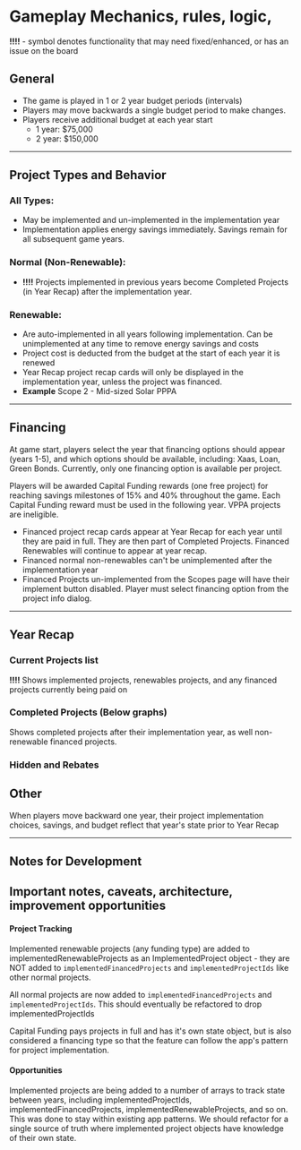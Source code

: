 # Gameplay Mechanics, rules, logic, 

**!!!!** - symbol denotes functionality that may need fixed/enhanced, or has an issue on the board

## General

- The game is played in 1 or 2 year budget periods (intervals)
- Players may move backwards a single budget period to make changes.
- Players receive additional budget at each year start
	- 1 year: $75,000
	- 2 year: $150,000


----

## Project Types and Behavior
### All Types:
- May be implemented and un-implemented in the implementation year
- Implementation applies energy savings immediately. Savings remain for all subsequent game years.

### Normal (Non-Renewable):
- **!!!!** Projects implemented in previous years become Completed Projects (in Year Recap) after the implementation year.

### Renewable:
- Are auto-implemented in all years following implementation. Can be unimplemented at any time to remove energy savings and costs 
- Project cost is deducted from the budget at the start of each year it is renewed
- Year Recap project recap cards will only be displayed in the implementation year, unless the project was financed.
- **Example** Scope 2 - Mid-sized Solar PPPA

---
## Financing 
At game start, players select the year that financing options should appear (years 1-5), and which options should be available, including: Xaas, Loan, Green Bonds. Currently, only one financing option is available per project.

Players will be awarded Capital Funding rewards (one free project) for reaching savings milestones of 15% and 40% throughout the game. Each Capital Funding reward must be used in the following year. VPPA projects are ineligible. 

- Financed project recap cards appear at Year Recap for each year until they are paid in full. They are then part of Completed Projects. Financed Renewables will continue to appear at year recap.
- Financed normal non-renewables can't be unimplemented after the implementation year
- Financed Projects un-implemented from the Scopes page will have their implement button disabled. Player must select financing option from the project info dialog.

---
## Year Recap

### Current Projects list
**!!!!** Shows implemented projects, renewables projects, and any financed projects currently being paid on

### Completed Projects (Below graphs)
Shows completed projects after their implementation year, as well non-renewable financed projects.

### Hidden and Rebates


## Other
When players move backward one year, their project implementation choices, savings, and budget reflect that year's state prior to Year Recap



---

## Notes for Development

## Important notes, caveats, architecture, improvement opportunities

#### Project Tracking

Implemented renewable projects (any funding type) are added to implementedRenewableProjects as an ImplementedProject object - they are NOT added to `implementedFinancedProjects` and `implementedProjectIds` like other normal projects. 

All normal projects are now added to `implementedFinancedProjects` and `implementedProjectIds`. This should eventually be refactored to drop implementedProjectIds


Capital Funding pays projects in full and has it's own state object, but is also considered a financing type so that the feature can follow the app's pattern for project implementation. 

#### Opportunities

Implemented projects are being added to a number of arrays to track state between years, including implementedProjectIds, implementedFinancedProjects, implementedRenewableProjects, and so on. This was done to stay within existing app patterns. We should refactor for a single source of truth where implemented project objects have knowledge of their own state.







